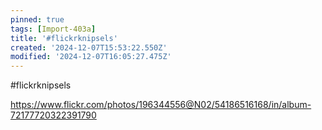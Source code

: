 ```yaml
---
pinned: true
tags: [Import-403a]
title: '#flickrknipsels'
created: '2024-12-07T15:53:22.550Z'
modified: '2024-12-07T16:05:27.475Z'
---
```


#flickrknipsels

https://www.flickr.com/photos/196344556@N02/54186516168/in/album-72177720322391790
